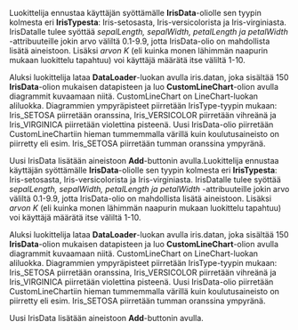 Luokittelija ennustaa käyttäjän syöttämälle **IrisData**-oliolle sen tyypin kolmesta eri **IrisTypesta**: Iris-setosasta, Iris-versicolorista ja Iris-virginiasta. IrisDatalle tulee syöttää _sepalLength, sepalWidth, petalLength ja petalWidth_ -attribuuteille jokin arvo väliltä 0.1-9.9, jotta IrisData-olio on mahdollista lisätä aineistoon.  Lisäksi _arvon K_ (eli kuinka monen lähimmän naapurin mukaan luokittelu tapahtuu) voi käyttäjä määrätä itse väliltä 1-10. 

Aluksi luokittelija lataa **DataLoader**-luokan avulla iris.datan, joka sisältää 150 **IrisData**-olion mukaisen datapisteen ja luo  **CustomLineChart**-olion avulla diagrammit kuvaamaan niitä. CustomLineChart on LineChart-luokan aliluokka. Diagrammien ympyräpisteet piirretään IrisType-tyypin mukaan: Iris_SETOSA piirretään oranssina, Iris_VERSICOLOR piirretään vihreänä ja Iris_VIRGINICA piirretään violettina pisteenä. Uusi IrisData-olio piirretään CustomLineChartiin hieman tummemmalla värillä kuin koulutusaineisto on piirretty eli esim. Iris_SETOSA piirretään tumman oranssina ympyränä.

Uusi IrisData lisätään aineistoon **Add**-buttonin avulla.Luokittelija ennustaa käyttäjän syöttämälle **IrisData**-oliolle sen tyypin kolmesta eri **IrisTypesta**: Iris-setosasta, Iris-versicolorista ja Iris-virginiasta. IrisDatalle tulee syöttää _sepalLength, sepalWidth, petalLength ja petalWidth_ -attribuuteille jokin arvo väliltä 0.1-9.9, jotta IrisData-olio on mahdollista lisätä aineistoon.  Lisäksi _arvon K_ (eli kuinka monen lähimmän naapurin mukaan luokittelu tapahtuu) voi käyttäjä määrätä itse väliltä 1-10. 

Aluksi luokittelija lataa **DataLoader**-luokan avulla iris.datan, joka sisältää 150 **IrisData**-olion mukaisen datapisteen ja luo  **CustomLineChart**-olion avulla diagrammit kuvaamaan niitä. CustomLineChart on LineChart-luokan aliluokka. Diagrammien ympyräpisteet piirretään IrisType-tyypin mukaan: Iris_SETOSA piirretään oranssina, Iris_VERSICOLOR piirretään vihreänä ja Iris_VIRGINICA piirretään violettina pisteenä. Uusi IrisData-olio piirretään CustomLineChartiin hieman tummemmalla värillä kuin koulutusaineisto on piirretty eli esim. Iris_SETOSA piirretään tumman oranssina ympyränä.

Uusi IrisData lisätään aineistoon **Add**-buttonin avulla.